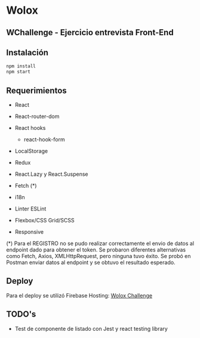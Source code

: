# Wolox 
## WChallenge - Ejercicio entrevista Front-End

## Instalación

```bash
npm install
npm start
```

## Requerimientos

- React
- React-router-dom
- React hooks 
    - react-hook-form
- LocalStorage
- Redux
- React.Lazy y React.Suspense
- Fetch (*)

- i18n

- Linter ESLint
- Flexbox/CSS Grid/SCSS
- Responsive


(*) Para el REGISTRO no se pudo realizar correctamente el envio de datos al endpoint dado para obtener el token. Se probaron diferentes alternativas como Fetch, Axios, XMLHttpRequest, pero ninguna tuvo éxito. Se probó en Postman enviar datos al endpoint y se obtuvo el resultado esperado.

## Deploy

Para el deploy se utilizó Firebase Hosting: [Wolox Challenge](https://wolox-challenge-b6afd.web.app/)

## TODO's

- Test de componente de listado con Jest y react testing library